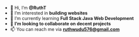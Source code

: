 - 👋 Hi, I’m **@RuthT**
- 👀 I’m interested in **building websites**
- 🌱 I’m currently learning **Full Stack Java Web Development**
- 💞️ **I’m looking to collaborate on decent projects**
- 📫 You can reach me via **ruthwudu576@gmail.com**

<!---
RuthT/BlaBlue1 is a ✨ special ✨ repository because its `README.md` (this file) appears on your GitHub profile.
You can click the Preview link to take a look at your changes.
--->
